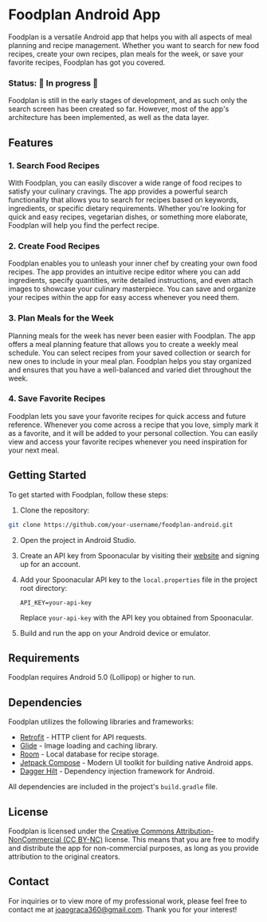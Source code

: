 # Foodplan Android App

Foodplan is a versatile Android app that helps you with all aspects of meal planning and recipe management. 
Whether you want to search for new food recipes, create your own recipes, plan meals for the week, or save your favorite recipes, Foodplan has got you covered.

### Status: 🚧 In progress 🚧

Foodplan is still in the early stages of development, and as such only the search screen has been created so far. However,
most of the app's architecture has been implemented, as well as the data layer.

## Features

### 1. Search Food Recipes

With Foodplan, you can easily discover a wide range of food recipes to satisfy your culinary cravings. 
The app provides a powerful search functionality that allows you to search for recipes based on keywords, ingredients, or specific dietary requirements. 
Whether you're looking for quick and easy recipes, vegetarian dishes, or something more elaborate, Foodplan will help you find the perfect recipe.

### 2. Create Food Recipes

Foodplan enables you to unleash your inner chef by creating your own food recipes. 
The app provides an intuitive recipe editor where you can add ingredients, specify quantities, write detailed instructions, and even attach images to showcase your culinary masterpiece. 
You can save and organize your recipes within the app for easy access whenever you need them.

### 3. Plan Meals for the Week

Planning meals for the week has never been easier with Foodplan. The app offers a meal planning feature that allows you to create a weekly meal schedule. 
You can select recipes from your saved collection or search for new ones to include in your meal plan. 
Foodplan helps you stay organized and ensures that you have a well-balanced and varied diet throughout the week.

### 4. Save Favorite Recipes

Foodplan lets you save your favorite recipes for quick access and future reference. 
Whenever you come across a recipe that you love, simply mark it as a favorite, and it will be added to your personal collection. 
You can easily view and access your favorite recipes whenever you need inspiration for your next meal.

## Getting Started

To get started with Foodplan, follow these steps:

1. Clone the repository:

```bash
git clone https://github.com/your-username/foodplan-android.git
```

2. Open the project in Android Studio.

3. Create an API key from Spoonacular by visiting their [website](https://spoonacular.com/food-api/) and signing up for an account.

4. Add your Spoonacular API key to the `local.properties` file in the project root directory:

   ```
   API_KEY=your-api-key
   ```

   Replace `your-api-key` with the API key you obtained from Spoonacular.

5. Build and run the app on your Android device or emulator.

## Requirements

Foodplan requires Android 5.0 (Lollipop) or higher to run.

## Dependencies

Foodplan utilizes the following libraries and frameworks:

- [Retrofit](https://square.github.io/retrofit/) - HTTP client for API requests.
- [Glide](https://github.com/bumptech/glide) - Image loading and caching library.
- [Room](https://developer.android.com/training/data-storage/room) - Local database for recipe storage.
- [Jetpack Compose](https://developer.android.com/jetpack/compose) - Modern UI toolkit for building native Android apps.
- [Dagger Hilt](https://dagger.dev/hilt/) - Dependency injection framework for Android.

All dependencies are included in the project's `build.gradle` file.

## License

Foodplan is licensed under the [Creative Commons Attribution-NonCommercial (CC BY-NC)](https://creativecommons.org/licenses/by-nc/4.0/) license. 
This means that you are free to modify and distribute the app for non-commercial purposes, as long as you provide attribution to the original creators.

## Contact
For inquiries or to view more of my professional work, please feel free to contact me at joaograca360@gmail.com. Thank you for your interest!